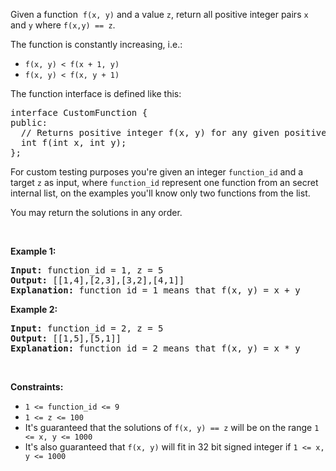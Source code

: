 <div><p>Given a&nbsp;function&nbsp; <code>f(x, y)</code>&nbsp;and a value <code>z</code>, return all positive integer&nbsp;pairs <code>x</code> and <code>y</code> where <code>f(x,y) == z</code>.</p>

<p>The function is constantly increasing, i.e.:</p>

<ul>
	<li><code>f(x, y) &lt; f(x + 1, y)</code></li>
	<li><code>f(x, y) &lt; f(x, y + 1)</code></li>
</ul>

<p>The function interface is defined like this:&nbsp;</p>

<pre>interface CustomFunction {
public:
&nbsp; // Returns positive integer f(x, y) for any given positive integer x and y.
&nbsp; int f(int x, int y);
};
</pre>

<p>For custom testing purposes you're given an integer <code>function_id</code> and a target <code>z</code> as input, where <code>function_id</code> represent one function from an secret internal list, on the examples you'll know only two functions from the list. &nbsp;</p>

<p>You may return the solutions in any order.</p>

<p>&nbsp;</p>
<p><strong>Example 1:</strong></p>

<pre><strong>Input:</strong> function_id = 1, z = 5
<strong>Output:</strong> [[1,4],[2,3],[3,2],[4,1]]
<strong>Explanation:</strong>&nbsp;function_id = 1 means that f(x, y) = x + y</pre>

<p><strong>Example 2:</strong></p>

<pre><strong>Input:</strong> function_id = 2, z = 5
<strong>Output:</strong> [[1,5],[5,1]]
<strong>Explanation:</strong>&nbsp;function_id = 2 means that f(x, y) = x * y
</pre>

<p>&nbsp;</p>
<p><strong>Constraints:</strong></p>

<ul>
	<li><code>1 &lt;= function_id &lt;= 9</code></li>
	<li><code>1 &lt;= z &lt;= 100</code></li>
	<li>It's guaranteed that the solutions of <code>f(x, y) == z</code> will be on the range <code>1 &lt;= x, y &lt;= 1000</code></li>
	<li>It's also guaranteed that <code>f(x, y)</code> will fit in 32 bit signed integer if <code>1 &lt;= x, y &lt;= 1000</code></li>
</ul>
</div>